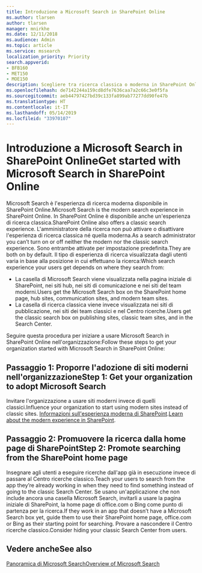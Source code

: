```yaml
---
title: Introduzione a Microsoft Search in SharePoint Online
ms.author: tlarsen
author: tlarsen
manager: mnirkhe
ms.date: 12/11/2018
ms.audience: Admin
ms.topic: article
ms.service: mssearch
localization_priority: Priority
search.appverid:
- BFB160
- MET150
- MOE150
description: Scegliere tra ricerca classica o moderna in SharePoint Online
ms.openlocfilehash: de7142244a159cd8dfe7636caa7a2c66c3e0f5fa
ms.sourcegitcommit: aeb44797427bd39c133fa899ab77277dd90fe47b
ms.translationtype: HT
ms.contentlocale: it-IT
ms.lasthandoff: 05/14/2019
ms.locfileid: "33970107"
---
```

# <a name="get-started-with-microsoft-search-in-sharepoint-online"></a><span data-ttu-id="fc8fe-103">Introduzione a Microsoft Search in SharePoint Online</span><span class="sxs-lookup"><span data-stu-id="fc8fe-103">Get started with Microsoft Search in SharePoint Online</span></span>

<span data-ttu-id="fc8fe-104">Microsoft Search è l'esperienza di ricerca moderna disponibile in SharePoint Online.</span><span class="sxs-lookup"><span data-stu-id="fc8fe-104">Microsoft Search is the modern search experience in SharePoint Online.</span></span> <span data-ttu-id="fc8fe-105">In SharePoint Online è disponibile anche un'esperienza di ricerca classica.</span><span class="sxs-lookup"><span data-stu-id="fc8fe-105">SharePoint Online also offers a classic search experience.</span></span> <span data-ttu-id="fc8fe-106">L'amministratore della ricerca non può attivare o disattivare l'esperienza di ricerca classica né quella moderna.</span><span class="sxs-lookup"><span data-stu-id="fc8fe-106">As a search administrator you can’t turn on or off neither the modern nor the classic search experience.</span></span> <span data-ttu-id="fc8fe-107">Sono entrambe attivate per impostazione predefinita.</span><span class="sxs-lookup"><span data-stu-id="fc8fe-107">They are both on by default.</span></span> <span data-ttu-id="fc8fe-108">Il tipo di esperienza di ricerca visualizzata dagli utenti varia in base alla posizione in cui effettuano la ricerca:</span><span class="sxs-lookup"><span data-stu-id="fc8fe-108">Which search experience your users get depends on where they search from:</span></span>

- <span data-ttu-id="fc8fe-109">La casella di Microsoft Search viene visualizzata nella pagina iniziale di SharePoint, nei siti hub, nei siti di comunicazione e nei siti del team moderni.</span><span class="sxs-lookup"><span data-stu-id="fc8fe-109">Users get the Microsoft Search box on the SharePoint home page, hub sites, communication sites, and modern team sites.</span></span> 
- <span data-ttu-id="fc8fe-110">La casella di ricerca classica viene invece visualizzata nei siti di pubblicazione, nei siti dei team classici e nel Centro ricerche.</span><span class="sxs-lookup"><span data-stu-id="fc8fe-110">Users get the classic search box on publishing sites, classic team sites, and in the Search Center.</span></span>

<span data-ttu-id="fc8fe-111">Seguire questa procedura per iniziare a usare Microsoft Search in SharePoint Online nell'organizzazione:</span><span class="sxs-lookup"><span data-stu-id="fc8fe-111">Follow these steps to get your organization started with Microsoft Search in SharePoint Online:</span></span> 
## <a name="step-1-get-your-organization-to-adopt-modern-sites"></a><span data-ttu-id="fc8fe-112">Passaggio 1: Proporre l'adozione di siti moderni nell'organizzazione</span><span class="sxs-lookup"><span data-stu-id="fc8fe-112">Step 1: Get your organization to adopt Microsoft Search</span></span> 
<span data-ttu-id="fc8fe-113">Invitare l'organizzazione a usare siti moderni invece di quelli classici.</span><span class="sxs-lookup"><span data-stu-id="fc8fe-113">Influence your organization to start using modern sites instead of classic sites.</span></span> <span data-ttu-id="fc8fe-114">[Informazioni sull'esperienza moderna di SharePoint](https://support.office.com/article/SharePoint-classic-and-modern-experiences-5725c103-505d-4a6e-9350-300d3ec7d73f).</span><span class="sxs-lookup"><span data-stu-id="fc8fe-114">[Learn about the modern experience in SharePoint](https://support.office.com/article/SharePoint-classic-and-modern-experiences-5725c103-505d-4a6e-9350-300d3ec7d73f).</span></span>
## <a name="step-2-promote-searching-from-the-sharepoint-home-page"></a><span data-ttu-id="fc8fe-115">Passaggio 2: Promuovere la ricerca dalla home page di SharePoint</span><span class="sxs-lookup"><span data-stu-id="fc8fe-115">Step 2: Promote searching from the SharePoint home page</span></span> 
<span data-ttu-id="fc8fe-116">Insegnare agli utenti a eseguire ricerche dall'app già in esecuzione invece di passare al Centro ricerche classico.</span><span class="sxs-lookup"><span data-stu-id="fc8fe-116">Teach your users to search from the app they’re already working in when they need to find something instead of going to the classic Search Center.</span></span> <span data-ttu-id="fc8fe-117">Se usano un'applicazione che non include ancora una casella Microsoft Search, invitarli a usare la pagina iniziale di SharePoint, la home page di office.com o Bing come punto di partenza per la ricerca.</span><span class="sxs-lookup"><span data-stu-id="fc8fe-117">If they work in an app that doesn’t have a Microsoft Search box yet, guide them to use their SharePoint home page, office.com or Bing as their starting point for searching.</span></span> <span data-ttu-id="fc8fe-118">Provare a nascondere il Centro ricerche classico.</span><span class="sxs-lookup"><span data-stu-id="fc8fe-118">Consider hiding your classic Search Center from users.</span></span>

## <a name="see-also"></a><span data-ttu-id="fc8fe-119">Vedere anche</span><span class="sxs-lookup"><span data-stu-id="fc8fe-119">See also</span></span>
[<span data-ttu-id="fc8fe-120">Panoramica di Microsoft Search</span><span class="sxs-lookup"><span data-stu-id="fc8fe-120">Overview of Microsoft Search</span></span>](overview-microsoft-search.md)
